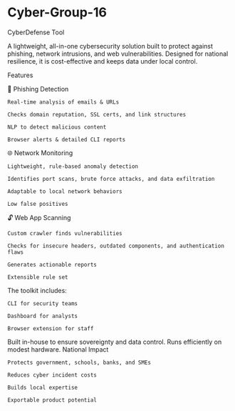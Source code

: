 # Cyber-Group-16

CyberDefense Tool

A lightweight, all-in-one cybersecurity solution built to protect against phishing, network intrusions, and web vulnerabilities. Designed for national resilience, it is cost-effective and keeps data under local control.

Features

🎣 Phishing Detection

    Real-time analysis of emails & URLs

    Checks domain reputation, SSL certs, and link structures

    NLP to detect malicious content

    Browser alerts & detailed CLI reports

🌐 Network Monitoring

    Lightweight, rule-based anomaly detection

    Identifies port scans, brute force attacks, and data exfiltration

    Adaptable to local network behaviors

    Low false positives

🔓 Web App Scanning

    Custom crawler finds vulnerabilities

    Checks for insecure headers, outdated components, and authentication flaws

    Generates actionable reports

    Extensible rule set

The toolkit includes:

    CLI for security teams

    Dashboard for analysts

    Browser extension for staff

Built in-house to ensure sovereignty and data control. Runs efficiently on modest hardware.
National Impact

    Protects government, schools, banks, and SMEs

    Reduces cyber incident costs

    Builds local expertise

    Exportable product potential

